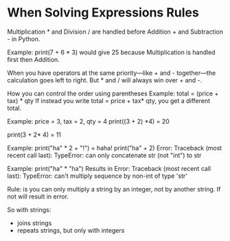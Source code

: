 
# When Solving Expressions Rules

Multiplication * and Division / are handled before Addition + and Subtraction - in Python.

Example: print(7 + 6 * 3) would give 25 because Multiplication is handled first
then Addition.

When you have operators at the same priority—like + and - together—the
calculation goes left to right. But * and / will always win over + and -.

How you can control the order using parentheses Example: total = (price + tax) *
qty If instead you write total = price + tax* qty, you get a different total. 

Example: price = 3, tax = 2, qty = 4
print((3 + 2) *4) = 20

print(3 + 2* 4) = 11

Example: print("ha" * 2 + "!") = haha! print("ha" + 2) Error: Traceback (most
recent call last): TypeError: can only concatenate str (not "int") to str

Example: print("ha" * "ha") Results in Error: Traceback (most recent call last):
TypeError: can't multiply sequence by non-int of type 'str'

Rule: is you can only multiply a string by an integer, not by another string. If
not will result in error.

So with strings:

- joins strings
- repeats strings, but only with integers
